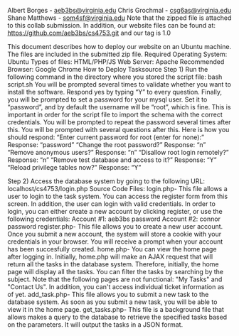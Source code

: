 Albert Borges - aeb3bs@virginia.edu
Chris Grochmal - csg6as@virginia.edu
Shane Matthews - som4sf@virginia.edu
Note that the zipped file is attached to this collab submission. In addition, our website files can be found at:
https://github.com/aeb3bs/cs4753.git and our tag is 1.0

This document describes how to deploy our website on an Ubuntu machine. The files are included in the submitted zip file.
Required Operating System: Ubuntu
Types of files: HTML/PHP/JS
Web Server: Apache
Recommended Browser: Google Chrome
How to Deploy Tasksource
Step 1) 
Run the following command in the directory where you stored the script file:
bash script.sh
You will be prompted several times to validate whether you want to install the software. Respond yes by typing “Y” to every question. Finally, you will be prompted to set a password for your mysql user. Set it to “password”, and by default the username will be “root”, which is  fine. This is important in order for the script file to import the schema with the correct credentials. You will be prompted to repeat the password several times after this.
You will be prompted with several questions after this. Here is how you should respond:
“Enter current password for root (enter for none):” Response: “password”
“Change the root password?” Response: “n”
“Remove anonymous users?” Response: “n”
“Disallow root login remotely?” Response: “n”
“Remove test database and access to it?” Response: “Y”
“Reload privilege tables now?” Response: “Y”


Step 2)
Access the database system by going to the following URL:
localhost/cs4753/login.php
Source Code Files:
login.php-
This file allows a user to login to the task system. You can access the register form from this screen. In addition, the user can login with valid credentials. In order to login, you can either create a new account by clicking register, or use the following credentials:
Account #1:
aeb3bs
password
Account #2:
connor
password
register.php-
This file allows you to create a new user account. Once you submit a new account, the system will store a cookie with your credentials in your browser. You will receive a prompt when your account has been succesfully created.
home.php-
You can view the home page after logging in. Initially, home.php will make an AJAX request that will return all the tasks in the database system. Therefore, initially, the home page will display all the tasks. You can filter the tasks by searching by the subject. Note that the following pages are not functional: "My Tasks" and "Contact Us". In addition, you can't access individual ticket information as of yet.
add_task.php-
This file allows you to submit a new task to the database system. As soon as you submit a new task, you will be able to view it in the home page.
get_tasks.php-
This file is a background file that allows makes a query to the database to retrieve the specified tasks based on the parameters. It will output the tasks in a JSON format.
